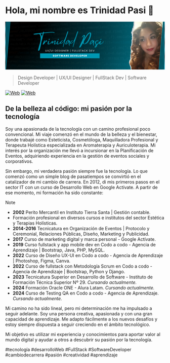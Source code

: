 # Hola, mi nombre es Trinidad Pasi 👋
![ImagenPerfil](/img/about-me.png) 
> Design Developer | UX/UI Designer | FullStack Dev | Software Developer

[![Web](https://img.shields.io/badge/GitHub-Nyrha23-9C27B0?style=flat-square&logo=github&logoColor=white&labelColor=101010)](https://github.com/nyrha23) 
[![Web](https://img.shields.io/badge/LinkedIn-Trinidad_Pasi-0e76a8?style=flat-square&logo=linkedin&logoColor=white&labelColor=101010)](https://www.linkedin.com/in/trinidad-pasi/) 

## De la belleza al código: mi pasión por la tecnología

Soy una apasionada de la tecnología con un camino profesional poco convencional. Mi viaje comenzó en el mundo de la belleza y el bienestar, donde trabajé como Esteticista, Cosmetóloga, Maquilladora Profesional y Terapeuta Holística especializada en Aromaterapia y Auriculoterapia. Mi interés por la organización me llevó a incursionar en la Planificación de Eventos, adquiriendo experiencia en la gestión de eventos sociales y corporativos.

Sin embargo, mi verdadera pasión siempre fue la tecnología. Lo que comenzó como un simple blog de pasatiempos se convirtió en el catalizador de mi cambio de carrera. En 2012, di mis primeros pasos en el sector IT con un curso de Desarrollo Web en Google Actívate. A partir de ese momento, mi formación ha sido constante:

> [!NOTE]
> - **2002** Perito Mercantil en Instituto Tierra Santa | Gestión contable.
> - Formación profesional en diversos cursos e institutos del sector Estética y Terapias Holísticas.
> - **2014-2016** Tecnicatura en Organización de Eventos | Protocolo y Ceremonial, Relaciones Públicas, Diseño, Marketing y Publicidad.
> - **2017** Curso de marketing digital y marca personal - Google Actívate.
> - **2019** Curso fullstack y app mobile dev en Codo a codo - Agencia de Aprendizaje | Bootstrap, Java, PHP, MySQL.
> - **2022** Curso de Diseño UX-UI en Codo a codo - Agencia de Aprendizaje | Photoshop, Figma, Canva.
> - **2022** Curso de fullstack con Metodología Scrum en Codo a codo - Agencia de Aprendizaje | Bootstrap, Python y Django.
> - **2023** Tecnicatura Superior en Desarrollo de Software - Instituto de Formación Técnica Superior Nº 29. _Cursando actualmente._
> - **2024** Formación Oracle ONE - Alura Latam. _Cursando actualmente._
> - **2024** Curso de Testing QA en Codo a codo - Agencia de Aprendizaje. _Cursando actualmente._

Mi camino no ha sido lineal, pero mi determinación me ha impulsado a seguir adelante. Soy una persona creativa, apasionada y con una gran capacidad de aprendizaje. Me adapto fácilmente a los nuevos desafíos y estoy siempre dispuesta a seguir creciendo en el ámbito tecnológico.

Mi objetivo es utilizar mi experiencia y conocimientos para aportar valor al mundo digital y ayudar a otros a descubrir su pasión por la tecnología.

#tecnología #desarrolloWeb #FullStack #SoftwareDeveloper #cambiodecarrera #pasión #creatividad #aprendizaje
